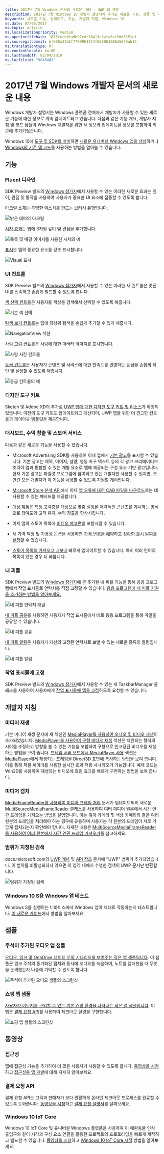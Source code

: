 ```yaml
---
title: 2017년 7월 Windows 문서의 새로운 내용 - UWP 앱 개발
description: 2017년 7월 Windows 10 개발자 설명서에 추가된 새로운 기능, 샘플 및 개발자 지침
keywords: 새로운 기능, 업데이트, 기능, 개발자 지침, Windows 10
ms.date: 07/05/2017
ms.topic: article
ms.localizationpriority: medium
ms.openlocfilehash: 1875fecbdfa6b97cdc30413c8afa6cc58d3251ef
ms.sourcegitcommit: bf600a1fb5f7799961914f638061986d55f6ab12
ms.translationtype: MT
ms.contentlocale: ko-KR
ms.lasthandoff: 02/04/2019
ms.locfileid: "9045482"
---
```

# <a name="whats-new-in-the-windows-developer-docs-in-july-2017"></a>2017년 7월 Windows 개발자 문서의 새로운 내용

Windows 개발자 설명서는 Windows 플랫폼 전체에서 개발자가 사용할 수 있는 새로운 기능에 대한 정보로 계속 업데이트되고 있습니다. 다음과 같은 기능 개요, 개발자 지침 및 코드 샘플이 Windows 개발자를 위한 새 정보와 업데이트된 정보를 포함하여 최근에 추가되었습니다.

Windows 10에 [도구 및 SDK를 설치](https://go.microsoft.com/fwlink/?LinkId=821431)하면 [새로운 유니버설 Windows 앱을 생성](../get-started/your-first-app.md)하거나 [Windows의 기존 앱 코드](../porting/index.md)를 사용하는 방법을 알아볼 수 있습니다.

## <a name="features"></a>기능

### <a name="fluent-design"></a>Fluent 디자인

SDK Preview 빌드의 [Windows 참가자](https://insider.windows.com/)에서 사용할 수 있는 이러한 새로운 효과는 깊이, 관점 및 동작을 사용하여 사용자가 중요한 UI 요소에 집중할 수 있도록 합니다.

[아크릴 소재](../design/style/acrylic.md)는 투명한 텍스처를 만드는 브러시 유형입니다. 

![밝은 테마의 아크릴](../design/style/images/Acrylic_DarkTheme_Base.png)

[시차 효과](../design/motion/parallax.md)는 앱에 3차원 깊이 및 관점을 추가합니다.

![목록 및 배경 이미지를 사용한 시차의 예](../design/style/images/_Parallax_v2.gif)

[표시](../design/style/reveal.md)는 앱의 중요한 요소를 강조 표시합니다. 

![Visual 표시](../design/style/images/Nav_Reveal_Animation.gif)

### <a name="ui-controls"></a>UI 컨트롤

SDK Preview 빌드의 [Windows 참가자](https://insider.windows.com/)에서 사용할 수 있는 이러한 새 컨트롤은 멋진 UI를 신속하고 손쉽게 빌드할 수 있도록 합니다.

[색 선택 컨트롤](../design/controls-and-patterns/color-picker.md)은 사용자를 색상을 검색해서 선택할 수 있도록 해줍니다.  

![기본 색 선택](../design/controls-and-patterns/images/color-picker-default.png)

[탐색 보기 컨트롤](../design/controls-and-patterns/navigationview.md)는 앱에 최상위 탐색을 손쉽게 추가할 수 있게 해줍니다.

![NavigationView 섹션](../design/controls-and-patterns/images/navview_sections.png)

[사람 그림 컨트롤](../design/controls-and-patterns/person-picture.md)은 사람에 대한 아바타 이미지를 표시합니다.

![사람 사진 컨트롤](../design/controls-and-patterns/images/person-picture/person-picture_hero.png)

[등급 컨트롤](../design/controls-and-patterns/rating.md)은 사용자가 콘텐츠 및 서비스에 대한 만족도를 반영하는 등급을 손쉽게 확인 및 설정할 수 있도록 해줍니다.

![등급 컨트롤의 예](../design/controls-and-patterns/images/rating_rs2_doc_ratings_intro.png)

### <a name="design-toolkits"></a>디자인 도구 키트

Sketch 및 Adobe XD의 추가로 [UWP 앱에 대한 디자인 도구 키트 및 리소스](../design/downloads/index.md)가 확장되었습니다. 이전의 도구 키트도 업데이트되고 개선되어, UWP 앱을 위한 더 견고한 컨트롤과 레이아웃 템플릿을 제공합니다.

### <a name="dashboard-monetization-and-store-services"></a>대시보드, 수익 창출 및 스토어 서비스

다음과 같은 새로운 기능을 사용할 수 있습니다.

* Microsoft Advertising SDK를 사용하여 이제 앱에서 [기본 광고](../monetize/native-ads.md)를 표시할 수 있습니다. 기본 광고는 제목, 이미지, 설명, 행동 촉구 텍스트 등의 각 광고 크리에이티브 조각이 앱과 통합할 수 있는 개별 요소로 앱에 제공되는 구성 요소 기반 광고입니다. 현재 기본 광고는 파일럿 프로그램에 참여하고 있는 개발자만 사용할 수 있지만, 조만간 모든 개발자가 이 기능을 사용할 수 있도록 지원할 계획입니다.

* [Microsoft Store 분석 API](../monetize/access-analytics-data-using-windows-store-services.md)에서 이제 [앱 오류에 대한 CAB 파일을 다운로드](../monetize/download-the-cab-file-for-an-error-in-your-app.md)하는 데 사용할 수 있는 메서드를 제공합니다.

* [대상 제품](../publish/use-targeted-offers-to-maximize-engagement-and-conversions.md)은 특정 고객층을 대상으로 맞춤 설정된 매력적인 콘텐츠를 게시하는 방식으로 참여도와 고객 유지, 수익 창출을 향상시킵니다. 

* 이제 앱의 스토어 목록에 [비디오 예고편](../publish/app-screenshots-and-images.md#trailers)을 포함시킬 수 있습니다.

* 새 가격 책정 및 가용성 옵션을 사용하면 [가격 변경을 예약](../publish/set-and-schedule-app-pricing.md)하고 [정확한 출시 날짜를 설정](..//publish/configure-precise-release-scheduling.md)할 수 있습니다.

* [스토어 목록을 가져오고 내보내](../publish/import-and-export-store-listings.md) 빠르게 업데이트할 수 있습니다. 특히 여러 언어로 목록이 있는 경우 더 빠릅니다.

### <a name="my-people"></a>내 피플

SDK Preview 빌드의 [Windows 참가자](https://insider.windows.com/)에 곧 추가될 내 피플 기능을 통해 응용 프로그램에서 작업 표시줄로 연락처를 직접 고정할 수 있습니다. [응용 프로그램에 내 피플 지원을 추가하는 방법을 알아보세요.](../contacts-and-calendar/my-people-support.md)

![내 피플 연락처 패널](images/my-people.png)

[내 피플 공유](../contacts-and-calendar/my-people-sharing.md)를 사용하면 사용자가 작업 표시줄에서 바로 응용 프로그램을 통해 파일을 공유할 수 있습니다.

![내 피플 공유](images/my-people-sharing.png)

[내 피플 알림](../contacts-and-calendar/my-people-support.md)은 사용자가 자신의 고정된 연락처로 보낼 수 있는 새로운 종류의 알림입니다.

![내 피플 알림](images/my-people-notification.png)

### <a name="pin-to-taskbar"></a>작업 표시줄에 고정

SDK Preview 빌드의 [Windows 참가자](https://insider.windows.com/)에서 사용할 수 있는 새 TaskbarManager 클래스를 사용하여 사용자에게 [작업 표시줄에 앱을 고정](../design/shell/pin-to-taskbar.md)하도록 요청할 수 있습니다.

## <a name="developer-guidance"></a>개발자 지침

### <a name="media-playback"></a>미디어 재생

기본 미디어 재생 문서에 새 섹션인 [MediaPlayer를 사용하여 오디오 및 비디오 재생](../audio-video-camera/play-audio-and-video-with-mediaplayer.md)이 추가되었습니다. [MediaPlayer를 사용하여 구형 비디오 재생](../audio-video-camera/play-audio-and-video-with-mediaplayer.md) 섹션은 지원되는 형식의 시야를 조정하고 방향을 볼 수 있는 기능을 포함하여 구형으로 인코딩된 비디오를 재생하는 방법을 보여 줍니다. [프레임 서버 모드에서 MediaPlayer 사용](../audio-video-camera/play-audio-and-video-with-mediaplayer.md#use-mediaplayer-in-frame-server-mode) 섹션은 [MediaPlayer](https://docs.microsoft.com/uwp/api/Windows.Media.Playback.MediaPlayer)에서 재생되는 프레임을 Direct3D 표면에 복사하는 방법을 보여 줍니다. 이를 통해 픽셀 셰이더를 사용한 실시간 효과 적용 시나리오가 가능합니다. 예제 코드는 Win2D를 사용하여 재생되는 비디오에 흐림 효과를 빠르게 구현하는 방법을 보여 줍니다.

### <a name="media-capture"></a>미디어 캡처

[MediaFrameReader를 사용하여 미디어 프레임 처리](../audio-video-camera/process-media-frames-with-mediaframereader.md) 문서가 업데이트되어 새로운 [MultiSourceMediaFrameReader](https://docs.microsoft.com/uwp/api/windows.media.capture.frames.multisourcemediaframereader) 클래스를 사용하여 여러 미디어 원본에서 시간 연관 프레임을 가져오는 방법을 설명합니다. 이는 깊이 카메라 및 색상 카메라와 같은 여러 원본의 프레임을 처리해야 하는 경우에 유용하며 사용자는 각 원본의 프레임이 서로 가깝게 캡처되는지 확인해야 합니다. 자세한 내용은 [MultiSourceMediaFrameReader를 사용하여 여러 원본에서 시간 연관 프레임 가져오기](../audio-video-camera/process-media-frames-with-mediaframereader.md#use-multisourcemediaframereader-to-get-time-corellated-frames-from-multiple-sources)를 참고하세요.

### <a name="scoped-search"></a>범위가 지정된 검색

docs.microsoft.com의 [UWP 개념](../get-started/universal-application-platform-guide.md) 및 [API 참조](https://docs.microsoft.com/en-us/uwp/api/) 문서에 "UWP" 범위가 추가되었습니다. 이 범위를 비활성화하지 않으면 이 영역 내에서 수행한 검색이 UWP 문서만 반환합니다.

![범위가 지정된 검색](images/scoped-search.png)

### <a name="test-your-windows-app-for-windows-10-s"></a>Windows 10 S용 Windows 앱 테스트

Windows S를 실행하는 디바이스에서 Windows 앱이 제대로 작동하는지 테스트합니다. [이 새로운 가이드](../porting/desktop-to-uwp-test-windows-s.md)에서 방법을 알아보세요. 

## <a name="samples"></a>샘플

### <a name="annotated-audio-app-sample"></a>주석이 추가된 오디오 앱 샘플

[오디오, 잉크 및 OneDrive 데이터 로밍 시나리오를 보여주는 작은 앱 샘플입니다](https://github.com/Microsoft/Windows-appsample-annotated-audio). 이 샘플은 잉크 주석의 동기화된 캡처와 동시에 오디오를 녹음하여, 노트를 캡처했을 때 무엇을 논의했는지 나중에 기억할 수 있도록 합니다.

![주석이 추가된 오디오 샘플의 스크린샷](images/Playback.png)  

### <a name="shopping-app-sample"></a>쇼핑 앱 샘플

[사용자가 이모지를 구입할 수 있는 기본 쇼핑 환경을 나타내는 작은 앱 샘플입니다](https://github.com/Microsoft/Windows-appsample-shopping). 이 앱은 [결제 요청 API](https://docs.microsoft.com/uwp/api/windows.applicationmodel.payments)를 사용하여 체크아웃 환경을 구현합니다.

![쇼핑 앱 샘플의 스크린샷](images/shoppingcart.png)  

## <a name="videos"></a>동영상

### <a name="accessibility"></a>접근성

앱에 접근성 기능을 추가하여 더 많은 사용자가 사용할 수 있도록 합니다. [동영상을 시청](https://channel9.msdn.com/Blogs/One-Dev-Minute/Developing-Apps-for-Accessibility)하고 [접근성용 앱 개발](https://developer.microsoft.com/en-us/windows/accessible-apps)에 대해 자세히 알아보세요.

### <a name="payments-request-api"></a>결제 요청 API

결제 요청 API는 고객과 판매자가 보다 원활하게 온라인 체크아웃 프로세스를 완료할 수 있도록 도와줍니다. [동영상을 시청](https://channel9.msdn.com/Blogs/One-Dev-Minute/Using-the-Payments-Request-API)하고 [결제 요청 설명서](https://channel9.msdn.com/Blogs/One-Dev-Minute/Using-the-Payments-Request-API)를 살펴보세요.

### <a name="windows-10-iot-core"></a>Windows 10 IoT Core

Windows 10 IoT Core 및 유니버설 Windows 플랫폼을 사용하여 이 애완동물 인식 출입구와 같이 시각과 구성 요소 연결을 활용한 프로젝트의 프로토타입을 빠르게 제작하고 빌드할 수 있습니다. [동영상을 시청](https://channel9.msdn.com/Blogs/One-Dev-Minute/Building-a-Pet-Recognition-Door-Using-Windows-10-IoT-Core)하고 [Windows 10 IoT Core 시작](https://developer.microsoft.com/en-us/windows/iot) 방법을 알아보세요.